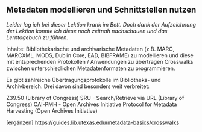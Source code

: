 ## Metadaten modellieren und Schnittstellen nutzen

_Leider lag ich bei dieser Lektion krank im Bett. Doch dank der Aufzeichnung der Lektion konnte ich diese noch zeitnah nachschauen und das Lerntagebuch zu führen._

Inhalte:
Bibliothekarische und archivarische Metadaten (z.B. MARC, MARCXML, MODS, Dublin Core, EAD, BIBFRAME) zu modellieren und diese mit entsprechenden Protokollen / Anwendungen zu übertragen
Crosswalks zwischen unterschiedlichen Metadatenformaten zu programmieren.

Es gibt zahlreiche Übertragungsprotokolle im Bibliotheks- und Archivbereich. Drei davon sind besonders weit verbreitet:

Z39.50 (Library of Congress)
SRU - Search/Retrieve via URL (Library of Congress)
OAI-PMH - Open Archives Initiative Protocol for Metadata Harvesting (Open Archives Initiative)

[ergänzen]
https://guides.lib.utexas.edu/metadata-basics/crosswalks 
